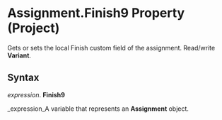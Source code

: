 
# Assignment.Finish9 Property (Project)

Gets or sets the local Finish custom field of the assignment. Read/write  **Variant**.


## Syntax

 _expression_. **Finish9**

 _expression_A variable that represents an  **Assignment** object.


